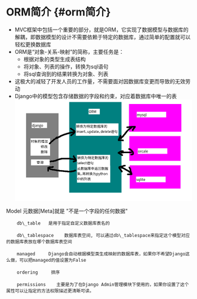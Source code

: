 # ORM简介 {#orm简介}

* MVC框架中包括一个重要的部分，就是ORM，它实现了数据模型与数据库的解耦，即数据模型的设计不需要依赖于特定的数据库，通过简单的配置就可以轻松更换数据库
* ORM是“对象-关系-映射”的简称，主要任务是：
  * 根据对象的类型生成表结构
  * 将对象、列表的操作，转换为sql语句
  * 将sql查询到的结果转换为对象、列表
* 这极大的减轻了开发人员的工作量，不需要面对因数据库变更而导致的无效劳动
* Django中的模型包含存储数据的字段和约束，对应着数据库中唯一的表![](/assets/import.png)

Model 元数据\[Meta\]就是 "不是一个字段的任何数据"

        db\_table   是用于指定自定义数据库表名的

        db\_tablespace    数据库表空间, 可以通过db\_tablespace来指定这个模型对应的数据库表放在哪个数据库表空间

        managed     Django会自动根据模型类生成映射的数据库表，如果你不希望Django这么做，可以把managed的值设置为False

        ordering     排序

        permissions    主要是为了在Django Admin管理模块下使用的，如果你设置了这个属性可以让指定的方法权限描述更清晰可读。





        

  


